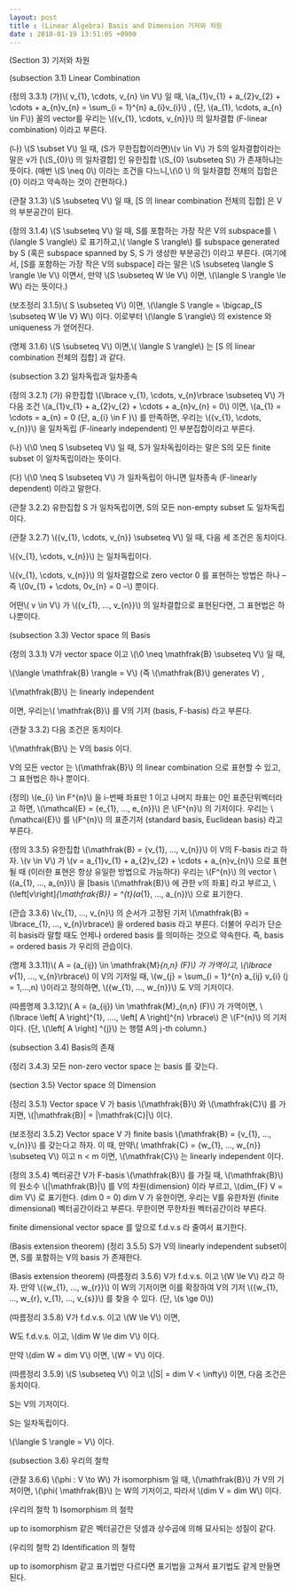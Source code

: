 ```yaml
---
layout: post
title : (Linear Algebra) Basis and Dimension 기저와 차원
date : 2018-01-19 13:51:05 +0900
---
```

(Section 3) 기저와 차원

(subsection 3.1) Linear Combination

(정의 3.3.1) (가)\\( v_{1}, \cdots, v_{n} \in V\\) 일 때, \\(a_{1}v_{1} + a_{2}v_{2} + \cdots + a_{n}v_{n} = \sum_{i = 1}^{n} a_{i}v_{i}\\) , (단, \\(a_{1}, \cdots, a_{n} \in F\\)) 꼴의 vector를 우리는 \\({v_{1}, \cdots, v_{n}}\\) 의 일차결합 (F-linear combination) 이라고 부른다.

(나) \\(S \subset V\\) 일 때, (S가 무한집합이라면)\\(v \in V\\) 가 S의 일차결합이라는 말은 v가 [\\(S_{0}\\) 의 일차결합] 인 유한집합 \\(S_{0} \subseteq S\\) 가 존재하냐는 뜻이다. (매번 \\(S \neq 0\\) 이라는 조건을 다느니,\\(\0 \\) 의 일차결합 전체의 집합은 {0} 이라고 약속하는 것이 간편하다.)

(관찰 3.1.3) \\(S \subseteq V\\) 일 때, [S 의 linear combination 전체의 집합] 은 V의 부분공간이 된다.

(정의 3.1.4) \\(S \subseteq V\\) 일 때, S를 포함하는 가장 작은 V의 subspace를 \\(\langle S \rangle\\) 로 표기하고,\\( \langle S \rangle\\) 를 subspace generated by S (혹은 subspace spanned by S, S 가 생성한 부분공간) 이라고 부른다. (여기에서, [S를 포함하는 가장 작은 V의 subspace] 라는 말은 \\(S \subseteq \langle S \rangle \le V\\) 이면서, 만약 \\(S \subseteq W \le V\\) 이면, \\(\langle S \rangle \le W\\) 라는 뜻이다.)

(보조정리 3.1.5)\\( S \subseteq V\\) 이면, \\(\langle S \rangle = \bigcap_{S \subseteq W \le V} W\\) 이다. 이로부터 \\(\langle S \rangle\\) 의 existence 와 uniqueness 가 얻어진다.

(명제 3.1.6) \\(S \subseteq V\\) 이면,\\( \langle S \rangle\\) 는 [S 의 linear combination 전체의 집합] 과 같다.

(subsection 3.2) 일차독립과 일차종속

(정의 3.2.1) (가) 유한집합 \\(\lbrace v_{1}, \cdots, v_{n}\rbrace \subseteq V\\) 가 다음 조건 \\(a_{1}v_{1} + a_{2}v_{2} + \cdots + a_{n}v_{n} = 0\\) 이면, \\(a_{1} = \cdots = a_{n} = 0 (단, a_{i} \in F )\\) 를 만족하면, 우리는 \\({v_{1}, \cdots, v_{n}}\\) 을 일차독립 (F-linearly independent) 인 부분집합이라고 부른다.

(나) \\(\0  \neq S \subseteq V\\) 일 때, S가 일차독립이라는 말은 S의 모든 finite subset 이 일차독립이라는 뜻이다.

(다) \\(\0  \neq S \subseteq V\\) 가 일차독립이 아니면 일차종속 (F-linearly dependent) 이라고 말한다.

(관찰 3.2.2) 유한집합 S 가 일차독립이면, S의 모든 non-empty subset 도 일차독립이다.

(관찰 3.2.7) \\({v_{1}, \cdots, v_{n}} \subseteq V\\) 일 때, 다음 세 조건은 동치이다.

\\({v_{1}, \cdots, v_{n}}\\) 는 일차독립이다.

\\({v_{1}, \cdots, v_{n}}\\) 의 일차결합으로 zero vector 0 를 표현하는 방법은 하나 – 즉 \\(0v_{1} + \cdots, 0v_{n} = 0 –\\) 뿐이다.

어떤\\( v \in V\\) 가 \\({v_{1}, …, v_{n}}\\) 의 일차결합으로 표현된다면, 그 표현법은 하나뿐이다.

(subsection 3.3) Vector space 의 Basis

(정의 3.3.1) V가 vector space 이고 \\(\0  \neq \mathfrak{B} \subseteq V\\) 일 때, 

\\(\langle \mathfrak{B} \rangle = V\\) (즉 \\(\mathfrak{B}\\) generates V) ,

\\(\mathfrak{B}\\) 는 linearly independent

이면, 우리는\\( \mathfrak{B}\\) 를 V의 기저 (basis, F-basis) 라고 부른다.

(관찰 3.3.2) 다음 조건은 동치이다.

\\(\mathfrak{B}\\) 는 V의 basis 이다.

V의 모든 vector 는 \\(\mathfrak{B}\\) 의 linear combination 으로 표현할 수 있고, 그 표현법은 하나 뿐이다.

(정의) \\(e_{i} \in F^{n}\\) 을 i-번째 좌표만 1 이고 나머지 좌표는 0인 표준단위벡터라고 하면, \\(\mathcal{E} = {e_{1}, …, e_{n}}\\) 은 \\(F^{n}\\) 의 기저이다. 우리는 \\(\mathcal{E}\\) 를 \\(F^{n}\\) 의 표준기저 (standard basis, Euclidean basis) 라고 부른다.

(정의 3.3.5) 유한집합 \\(\mathfrak{B} = {v_{1}, …, v_{n}}\\) 이 V의 F-basis 라고 하자. \\(v \in V\\) 가 \\(v = a_{1}v_{1} + a_{2}v_{2} + \cdots + a_{n}v_{n}\\) 으로 표현될 때 (이러한 표현은 항상 유일한 방법으로 가능하다) 우리는 \\(F^{n}\\) 의 vector \\((a_{1}, …, a_{n})\\) 을 [basis \\(\mathfrak{B}\\) 에 관한 v의 좌표] 라고 부르고, \\(\left[v\right]_{\mathfrak{B}} = ^{t}(a_{1}, …, a_{n})\\) 으로 표기한다.

(관습 3.3.6) \\(v_{1}, …, v_{n}\\) 의 순서가 고정된 기저 \\(\mathfrak{B} = \lbrace_{1}, …, v_{n}\rbrace\\) 을 ordered basis 라고 부른다. 더불어 우리가 단순히 basis라 말할 때도 언제나 ordered basis 를 의미하는 것으로 약속한다. 즉, basis = ordered basis 가 우리의 관습이다.

(명제 3.3.11)\\( A = (a_{ij}) \in \mathfrak{M}_{n,n} (F)\\) 가 가역이고, \\(\lbrace v_{1}, …, v_{n}\rbrace\\) 이 V의 기저일 때, \\(w_{j} = \sum_{i = 1}^{n} a_{ij} v_{i} (j = 1,…,n) \\)이라고 정의하면, \\({w_{1}, …, w_{n}}\\) 도 V의 기저이다.

(따름명제 3.3.12)\\( A = (a_{ij}) \in \mathfrak{M}_{n,n} (F)\\) 가 가역이면, \\(\lbrace \left[ A \right]^{1}, …., \left[ A \right]^{n} \rbrace\\) 은 \\(F^{n}\\) 의 기저이다. (단, \\(\left[ A \right] ^{j}\\) 는 행렬 A의 j-th column.)

(subsection 3.4) Basis의 존재

(정리 3.4.3) 모든 non-zero vector space 는 basis 를 갖는다.

(section 3.5) Vector space 의 Dimension

(정리 3.5.1) Vector space V 가 basis \\(\mathfrak{B}\\) 와 \\(\mathfrak{C}\\) 를 가지면, \\(|\mathfrak{B}| = |\mathfrak{C}|\\) 이다.

(보조정리 3.5.2) Vector space V 가 finite basis \\(\mathfrak{B} = {v_{1}, …, v_{n}}\\) 를 갖는다고 하자. 이 때, 만약\\( \mathfrak{C} = {w_{1}, …, w_{n}} \subseteq V\\) 이고 n < m 이면, \\(\mathfrak{C}\\) 는 linearly independent 이다.

(정의 3.5.4) 벡터공간 V가 F-basis \\(\mathfrak{B}\\) 를 가질 때, \\(\mathfrak{B}\\) 의 원소수 \\(|\mathfrak{B}|\\) 를 V의 차원(dimension) 이라 부르고, \\(dim_{F} V = dim V\\) 로 표기한다. (dim 0 = 0) dim V 가 유한이면, 우리는 V를 유한차원 (finite dimensional) 벡터공간이라고 부른다. 무한이면 무한차원 벡터공간이라 부른다.

finite dimensional vector space 를 앞으로 f.d.v.s 라 줄여서 표기한다.

(Basis extension theorem) (정리 3.5.5) S가 V의 linearly independent subset이면, S를 포함하는 V의 basis 가 존재한다.

(Basis extension theorem) (따름정리 3.5.6) V가 f.d.v.s. 이고 \\(W \le V\\) 라고 하자. 만약 \\({w_{1}, …, w_{r}}\\) 이 W의 기저이면 이를 확장하여 V의 기저 \\({w_{1}, …, w_{r}, v_{1}, …, v_{s}}\\) 를 찾을 수 있다. (단, \\(s \ge 0\\))

(따름정리 3.5.8) V가 f.d.v.s. 이고 \\(W \le V\\) 이면, 

W도 f.d.v.s. 이고, \\(dim W \le dim V\\) 이다.

만약 \\(dim W = dim V\\) 이면, \\(W = V\\) 이다.

(따름정리 3.5.9) \\(S \subseteq V\\) 이고 \\(|S| = dim V < \infty\\) 이면, 다음 조건은 동치이다.

S는 V의 기저이다.

S는 일차독립이다.

\\(\langle S \rangle = V\\) 이다.

(subsection 3.6) 우리의 철학

(관찰 3.6.6) \\(\phi : V \to W\\) 가 isomorphism 일 때, \\(\mathfrak{B}\\) 가 V의 기저이면, \\(\phi( \mathfrak{B}\\) 는 W의 기저이고, 따라서 \\(dim V = dim W\\) 이다.

(우리의 철학 1) Isomorphism 의 철학

up to isomorphism 같은 벡터공간은 덧셈과 상수곱에 의해 묘사되는 성질이 같다.

(우리의 철학 2) Identification 의 철학

up to isomorphism 같고 표기법만 다르다면 표기법을 고쳐서 표기법도 같게 만들면 된다.